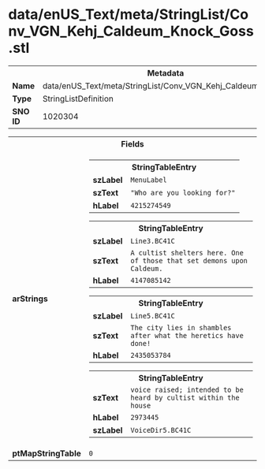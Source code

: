 <h1>data/enUS_Text/meta/StringList/Conv_VGN_Kehj_Caldeum_Knock_Goss.stl</h1><table><tr><th colspan="100%">Metadata</th></tr><tr><td><b>Name</b></td><td>data/enUS_Text/meta/StringList/Conv_VGN_Kehj_Caldeum_Knock_Goss.stl</td></tr><tr><td><b>Type</b></td><td>StringListDefinition</td></tr><tr><td><b>SNO ID</b></td><td>1020304</td></tr></table>

<table><tr><th colspan="100%">Fields</th></tr><tr><td><b>arStrings</b></td><td><table><tr><th colspan="100%">StringTableEntry</th></tr><tr><td><b>szLabel</b></td><td><code>MenuLabel</code></td></tr><tr><td><b>szText</b></td><td><code>"Who are you looking for?"</code></td></tr><tr><td><b>hLabel</b></td><td><code>4215274549</code></td></tr></table>


<table><tr><th colspan="100%">StringTableEntry</th></tr><tr><td><b>szLabel</b></td><td><code>Line3.BC41C</code></td></tr><tr><td><b>szText</b></td><td><code>A cultist shelters here. One of those that set demons upon Caldeum.</code></td></tr><tr><td><b>hLabel</b></td><td><code>4147085142</code></td></tr></table>


<table><tr><th colspan="100%">StringTableEntry</th></tr><tr><td><b>szLabel</b></td><td><code>Line5.BC41C</code></td></tr><tr><td><b>szText</b></td><td><code>The city lies in shambles after what the heretics have done!</code></td></tr><tr><td><b>hLabel</b></td><td><code>2435053784</code></td></tr></table>


<table><tr><th colspan="100%">StringTableEntry</th></tr><tr><td><b>szText</b></td><td><code>voice raised; intended to be heard by cultist within the house</code></td></tr><tr><td><b>hLabel</b></td><td><code>2973445</code></td></tr><tr><td><b>szLabel</b></td><td><code>VoiceDir5.BC41C</code></td></tr></table>


</td></tr><tr><td><b>ptMapStringTable</b></td><td><code>0</code></td></tr></table>

